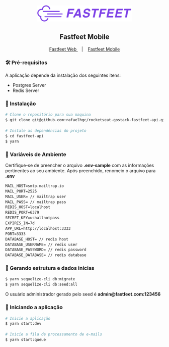 <h1 align="center">
  <img alt="Fastfeet" title="Fastfeet" src=".github/logo.png" width="300px" />
</h1>

<h2 align="center">
  Fastfeet Mobile
</h2>

<p align="center">
  <a href="https://github.com/rafaelhgc/rocketseat-gostack-fastfeet-web">
    Fastfeet Web
  </a>
  &nbsp;&nbsp;&nbsp;|&nbsp;&nbsp;&nbsp;
  <a href="https://github.com/rafaelhgc/rocketseat-gostack-fastfeet-mobile">
    Fastfeet Mobile
  </a>
</p>

<h3>🛠 Pré-requisitos</h3>
<p>
  A aplicação depende da instalação dos seguintes itens:
</p>

<ul>
  <li>Postgres Server</li>
  <li>Redis Server</li>
</ul>

<h3>💽 Instalação</h3>

```sh
# Clone o repositório para sua maquina
$ git clone git@github.com:rafaelhgc/rocketseat-gostack-fastfeet-api.git fastfeet-api

# Instale as dependências do projeto
$ cd fastfeet-api
$ yarn
```

<h3>📑 Variáveis de Ambiente</h3>

<p>
  Certifique-se de preencher o arquivo <strong>.env-sample</strong> com as informações pertinentes ao seu ambiente. Após preenchido, renomeio o arquivo para <strong>.env</strong>
</p>

```txt
MAIL_HOST=smtp.mailtrap.io
MAIL_PORT=2525
MAIL_USER= // mailtrap user
MAIL_PASS= // mailtrap pass
REDIS_HOST=localhost
REDIS_PORT=6379
SECRET_KEY=ushallnotpass
EXPIRES_IN=7d
APP_URL=http://localhost:3333
PORT=3333
DATABASE_HOST= // redis host
DATABASE_USERNAME= // redis user
DATABASE_PASSWORD= // redis password
DATABASE_DATABASE= // redis database
```

<h3>🎲 Gerando estrutura e dados inicias</h3>

```sh
$ yarn sequelize-cli db:migrate
$ yarn sequelize-cli db:seed:all
````
<p>
O usuário administrador gerado pelo seed é
<strong>
admin@fastfeet.com:123456
</strong>
</p>


<h3>🚀 Iniciando a aplicação</h3>

```sh
# Inicie a aplicação
$ yarn start:dev

# Inicie a fila de processamento de e-mails
$ yarn start:queue
```
